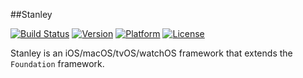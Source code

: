 ##Stanley

[![Build Status](https://travis-ci.org/Kosoku/Stanley.svg?branch=master)](https://travis-ci.org/Kosoku/Stanley)
 [![Version](http://img.shields.io/cocoapods/v/Stanley.svg)](http://cocoapods.org/?q=Stanley)
 [![Platform](http://img.shields.io/cocoapods/p/Stanley.svg)]()
 [![License](http://img.shields.io/cocoapods/l/Stanley.svg)](https://github.com/Kosoku/Stanley/blob/master/license.txt)

Stanley is an iOS/macOS/tvOS/watchOS framework that extends the `Foundation` framework.